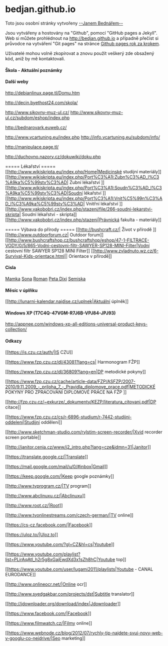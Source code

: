 bedjan.github.io
=====================
Toto jsou osobní stránky vytvořeny [ --Janem Bednářem-- ](http://bedjan.github.io)

Jsou vytvářeny a hostovány na "Github",  pomocí "GitHub pages a Jekyll". Web si můžete prohlédnout na <http://bedjan.github.io>  a případně přečíst si průvodce na vytváření "Git pages" na stránce  [Github pages rok za krokem](http://jmcglone.com/guides/github-pages). 

Uživatelé mohou volně zkopírovat a znovu použít veškerý zde obsažený kód, aniž by mě kontaktovali.

#### Škola - Aktuální poznámky

<html>

<script src="https://gist.github.com/bedjan/4d012486ec919966b50ef4fd615b071a.js"></script>

</html>

#### Další weby

http://debianlinux.page.tl/Domu.htm

http://decin.byethost24.com/skola/

http://www.sikovny-muz-ul.cz/
http://www.sikovny-muz-ul.cz/subdom/eshop/index.php


http://bednarovark.euweb.cz/

http://www.vcartuning.eu/index.php
http://info.vcartuning.eu/subdom/info/

http://manipulace.page.tl/

http://duchovno.nazory.cz/dokuwiki/doku.php



===== Lékařství =====
[[http://www.wikiskripta.eu/index.php/Home|Medicinské studijní materiály]]
[[http://www.wikiskripta.eu/index.php/Port%C3%A1l:Zubn%C3%AD_l%C3%A9ka%C5%99stv%C3%AD| Zubní lékařství ]]
[[http://www.wikiskripta.eu/index.php/Port%C3%A1l:Soudn%C3%AD_l%C3%A9ka%C5%99stv%C3%AD|Soudní lékařství ]]
[[http://www.wikiskripta.eu/index.php/Port%C3%A1l:Vnit%C5%99n%C3%AD_l%C3%A9ka%C5%99stv%C3%AD| Vnitřní lékařství ]]
[[http://www.vakobobri.cz/index.php/stazeni/file/266-soudni-lekarstvi-skripta| Soudní lékařství - skripta]]
[[http://www.vakobobri.cz/index.php/stazeni|Právnická fakulta - materiály]]

===== Výbava do přírody ===== 
[[http://bushcraft.cz/| Život v přírodě ]]
[[http://www.outdoorforum.cz| Outdoor forum]]
[[http://www.bushcraftshop.cz/bushcraftshop/eshop/47-1-FILTRACE-VODY/0/5/865-Vodni-cestovni-filtr-SAWYER-SP128-MINI-Filter|Vodní cestovní filtr SAWYER SP128 MINI Filter]]
[[http://www.zvladnuto.wz.cz/6-Survival-Kids-orientace.html|| Orientace v přírodě]]

#### Cisla

<a href="tel:603524492">Mamka</a>
<a href="tel:604798597">Sona</a>
<a href="tel:773696360">Roman</a>
<a href="tel:773774866">Peta Dixi</a>
<a href="tel:776150594">Semiska</a>


#### Měsíc v úplňku

[[http://lunarni-kalendar.najdise.cz/uplnek|Aktuální úplněk]]

#### Windows XP (T7C4Q-47VGM-R7J6B-VPJ84-JPJ93)
http://appnee.com/windows-xp-all-editions-universal-product-keys-collection/


#### Odkazy

[[https://is.czu.cz/auth/|IS CZU]]

[[https://www.fzp.czu.cz/dl/43081?lang=cs| Harmonogram FŽP]]

[[https://www.fzp.czu.cz/dl/36809?lang=en|DP metodické pokyny]]

[[https://www.fzp.czu.cz/cache/article-data/FZP/ASFZP/2007-2010/9.11.2009_-_priloha_7_-_Pravidla_diplomove_prace.pdf|METODICKÉ POKYNY PRO ZPRACOVÁNÍ DIPLOMOVÉ PRÁCE NA FŽP ]]

[[http://fzp.czu.cz/~exkurze/_dokumenty/KEZP/literatura_citovani.pdf|DP citace]]

[[https://www.fzp.czu.cz/cs/r-6896-studium/r-7442-studijni-oddeleni|Studijní oddělení]]

[[http://www.sketchman-studio.com/rylstim-screen-recorder/|Xvid recorder screen portable]]

[[http://janitor.cenia.cz/www/j2_intro.php?lang=cze&idmn=31|Janitor]]

[[https://translate.google.cz/|Translate]]

[[https://mail.google.com/mail/u/0/#inbox|Gmail]]

[[https://keep.google.com/|Keep google poznámky]]

[[http://www.tvprogram.cz/|TV program]]

[[http://www.abclinuxu.cz/|Abclinuxu]]

[[http://www.root.cz/|Root]]

[[http://www.tvonlinestreams.com/czech-german/|TV online]]

[[https://cs-cz.facebook.com/|Facebook]]

[[https://uloz.to/|Uloz.to]]

[[https://www.youtube.com/?gl=CZ&hl=cs|Youtube]]

[[https://www.youtube.com/playlist?list=PLirAqAtl_h2r5g8xGajEwdXd3x1sZh8hC|Youtube top]]

[[https://www.youtube.com/user/lugami2011/playlists|Youtube - CANAL EURODANCE]]

[[http://www.onlineocr.net/|Online ocr]]

[[http://www.syedgakbar.com/projects/dst|Subtitle translator]]

[[http://jdownloader.org/download/index|Jdownloader]]

[[https://www.facebook.com/|Facebook]]

[[https://www.filmwatch.cz/|Filmy online]]

[[https://www.webnode.cz/blog/2012/07/rychly-tip-najdete-svuj-novy-web-v-googlu-co-nejdrive/|Seo marketing]]


